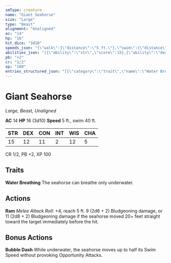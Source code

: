 ```yaml
---
smType: creature
name: "Giant Seahorse"
size: "Large"
type: "Beast"
alignment: "Unaligned"
ac: "14"
hp: "16"
hit_dice: "3d10"
speeds_json: "{\"walk\":{\"distance\":\"5 ft.\"},\"swim\":{\"distance\":\"40 ft.\"}}"
abilities_json: "[{\"ability\":\"str\",\"score\":15},{\"ability\":\"dex\",\"score\":12},{\"ability\":\"con\",\"score\":11},{\"ability\":\"int\",\"score\":2},{\"ability\":\"wis\",\"score\":12},{\"ability\":\"cha\",\"score\":5}]"
pb: "+2"
cr: "1/2"
xp: "100"
entries_structured_json: "[{\"category\":\"trait\",\"name\":\"Water Breathing\",\"text\":\"The seahorse can breathe only underwater.\"},{\"category\":\"action\",\"name\":\"Ram\",\"text\":\"*Melee Attack Roll:* +4, reach 5 ft. 9 (2d6 + 2) Bludgeoning damage, or 11 (2d8 + 2) Bludgeoning damage if the seahorse moved 20+ feet straight toward the target immediately before the hit.\"},{\"category\":\"bonus\",\"name\":\"Bubble Dash\",\"text\":\"While underwater, the seahorse moves up to half its Swim Speed without provoking Opportunity Attacks.\"}]"
---
```


# Giant Seahorse
*Large, Beast, Unaligned*

**AC** 14
**HP** 16 (3d10)
**Speed** 5 ft., swim 40 ft.

| STR | DEX | CON | INT | WIS | CHA |
| --- | --- | --- | --- | --- | --- |
| 15 | 12 | 11 | 2 | 12 | 5 |

CR 1/2, PB +2, XP 100

## Traits

**Water Breathing**
The seahorse can breathe only underwater.

## Actions

**Ram**
*Melee Attack Roll:* +4, reach 5 ft. 9 (2d6 + 2) Bludgeoning damage, or 11 (2d8 + 2) Bludgeoning damage if the seahorse moved 20+ feet straight toward the target immediately before the hit.

## Bonus Actions

**Bubble Dash**
While underwater, the seahorse moves up to half its Swim Speed without provoking Opportunity Attacks.
